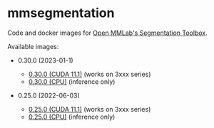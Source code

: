 # mmsegmentation
Code and docker images for [Open MMLab's Segmentation Toolbox](https://github.com/open-mmlab/mmsegmentation/).

Available images:

* 0.30.0 (2023-01-1)

  * [0.30.0 (CUDA 11.1)](0.30.0_cuda11.1) (works on 3xxx series)
  * [0.30.0 (CPU)](0.30.0_cpu) (inference only)

* 0.25.0 (2022-06-03)

  * [0.25.0 (CUDA 11.1)](0.25.0_cuda11.1) (works on 3xxx series)
  * [0.25.0 (CPU)](0.25.0_cpu) (inference only)
